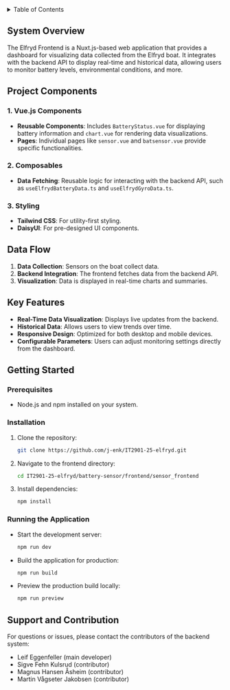 <details>
  <summary>Table of Contents</summary>
  <ol>
    <li><a href="#system-overview">System Overview</a></li>
    <li><a href="#project-components">Project Components</a></li>
    <li><a href="#data-flow">Data Flow</a></li>
    <li><a href="#key-features">Key Features</a></li>
    <li><a href="#getting-started">Getting Started</a></li>
    <li><a href="#project-status">Project Status</a></li>
    <li><a href="#development-team">Development Team</a></li>
  </ol>
</details>

## System Overview

The Elfryd Frontend is a Nuxt.js-based web application that provides a dashboard for visualizing data collected from the Elfryd boat. It integrates with the backend API to display real-time and historical data, allowing users to monitor battery levels, environmental conditions, and more.

## Project Components

### 1. Vue.js Components
- **Reusable Components**: Includes `BatteryStatus.vue` for displaying battery information and `chart.vue` for rendering data visualizations.
- **Pages**: Individual pages like `sensor.vue` and `batsensor.vue` provide specific functionalities.

### 2. Composables
- **Data Fetching**: Reusable logic for interacting with the backend API, such as `useElfrydBatteryData.ts` and `useElfrydGyroData.ts`.

### 3. Styling
- **Tailwind CSS**: For utility-first styling.
- **DaisyUI**: For pre-designed UI components.

## Data Flow

1. **Data Collection**: Sensors on the boat collect data.
2. **Backend Integration**: The frontend fetches data from the backend API.
3. **Visualization**: Data is displayed in real-time charts and summaries.

## Key Features

- **Real-Time Data Visualization**: Displays live updates from the backend.
- **Historical Data**: Allows users to view trends over time.
- **Responsive Design**: Optimized for both desktop and mobile devices.
- **Configurable Parameters**: Users can adjust monitoring settings directly from the dashboard.

## Getting Started

### Prerequisites

- Node.js and npm installed on your system.

### Installation

1. Clone the repository:
   ```sh
   git clone https://github.com/j-enk/IT2901-25-elfryd.git
   ```
2. Navigate to the frontend directory:
   ```sh
   cd IT2901-25-elfryd/battery-sensor/frontend/sensor_frontend
   ```
3. Install dependencies:
   ```sh
   npm install
   ```

### Running the Application

- Start the development server:
  ```sh
  npm run dev
  ```
- Build the application for production:
  ```sh
  npm run build
  ```
- Preview the production build locally:
  ```sh
  npm run preview
  ```

## Support and Contribution

For questions or issues, please contact the contributors of the backend system:

- Leif Eggenfeller (main developer)
- Sigve Fehn Kulsrud (contributor)
- Magnus Hansen Åsheim (contributor)
- Martin Vågseter Jakobsen (contributor)